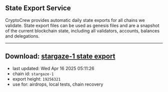 ## State Export Service
CryptoCrew provides automatic daily state exports for all chains we validate. State export files can be used as genesis files and are a snapshot of the current blockchain state, including all validators, accounts, balances and delegations.

---
**Download: [stargaze-1 state export](https://dl-eu2.ccvalidators.com/SERVICE/stargaze/stargaze-1_export_19256321.json)**
---

- last updated: Wed Apr 16 2025 05:11:26
- chain id: `stargaze-1`
- export height: `19256321`
- use for: airdrops, local tests, chain recovery
